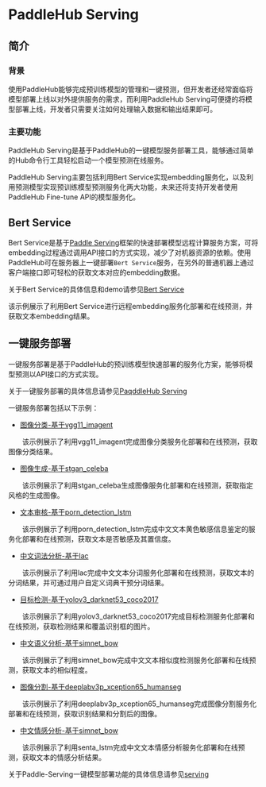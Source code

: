# PaddleHub Serving
## 简介
### 背景
使用PaddleHub能够完成预训练模型的管理和一键预测，但开发者还经常面临将模型部署上线以对外提供服务的需求，而利用PaddleHub Serving可便捷的将模型部署上线，开发者只需要关注如何处理输入数据和输出结果即可。
### 主要功能
PaddleHub Serving是基于PaddleHub的一键模型服务部署工具，能够通过简单的Hub命令行工具轻松启动一个模型预测在线服务。

PaddleHub Serving主要包括利用Bert Service实现embedding服务化，以及利用预测模型实现预训练模型预测服务化两大功能，未来还将支持开发者使用PaddleHub Fine-tune API的模型服务化。

## Bert Service
Bert Service是基于[Paddle Serving](https://github.com/PaddlePaddle/Serving)框架的快速部署模型远程计算服务方案，可将embedding过程通过调用API接口的方式实现，减少了对机器资源的依赖。使用PaddleHub可在服务器上一键部署`Bert Service`服务，在另外的普通机器上通过客户端接口即可轻松的获取文本对应的embedding数据。

关于Bert Service的具体信息和demo请参见[Bert Service](../../tutorial/bert_service.md)

该示例展示了利用Bert Service进行远程embedding服务化部署和在线预测，并获取文本embedding结果。

##  一键服务部署
一键服务部署是基于PaddleHub的预训练模型快速部署的服务化方案，能够将模型预测以API接口的方式实现。

关于一键服务部署的具体信息请参见[PaqddleHub Serving](../../tutorial/PaddleHub_serving.md)

一键服务部署包括以下示例：  

* [图像分类-基于vgg11_imagent](module_serving/classification_vgg11_imagenet)  

&emsp;&emsp;该示例展示了利用vgg11_imagent完成图像分类服务化部署和在线预测，获取图像分类结果。

* [图像生成-基于stgan_celeba](module_serving/GAN_stgan_celeba)  

&emsp;&emsp;该示例展示了利用stgan_celeba生成图像服务化部署和在线预测，获取指定风格的生成图像。

* [文本审核-基于porn_detection_lstm](module_serving/text_censorship_porn_detection_lstm)  

&emsp;&emsp;该示例展示了利用porn_detection_lstm完成中文文本黄色敏感信息鉴定的服务化部署和在线预测，获取文本是否敏感及其置信度。

* [中文词法分析-基于lac](module_serving/lexical_analysis_lac)

&emsp;&emsp;该示例展示了利用lac完成中文文本分词服务化部署和在线预测，获取文本的分词结果，并可通过用户自定义词典干预分词结果。

* [目标检测-基于yolov3_darknet53_coco2017](module_serving/object_detection_yolov3_darknet53_coco2017)  

&emsp;&emsp;该示例展示了利用yolov3_darknet53_coco2017完成目标检测服务化部署和在线预测，获取检测结果和覆盖识别框的图片。

* [中文语义分析-基于simnet_bow](module_serving/semantic_model_simnet_bow)

&emsp;&emsp;该示例展示了利用simnet_bow完成中文文本相似度检测服务化部署和在线预测，获取文本的相似程度。  

* [图像分割-基于deeplabv3p_xception65_humanseg](module_serving/semantic_segmentation_deeplabv3p_xception65_humanseg)

&emsp;&emsp;该示例展示了利用deeplabv3p_xception65_humanseg完成图像分割服务化部署和在线预测，获取识别结果和分割后的图像。

* [中文情感分析-基于simnet_bow](module_serving/semantic_model_simnet_bow)

&emsp;&emsp;该示例展示了利用senta_lstm完成中文文本情感分析服务化部署和在线预测，获取文本的情感分析结果。

关于Paddle-Serving一键模型部署功能的具体信息请参见[serving](module_serving)
